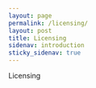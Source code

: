 ```yaml
---
layout: page
permalink: /licensing/
layout: post
title: Licensing
sidenav: introduction
sticky_sidenav: true
---
```


Licensing